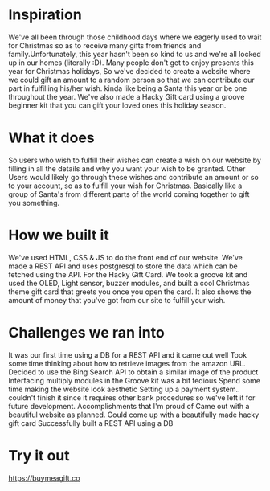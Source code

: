 # Inspiration
We've all been through those childhood days where we eagerly used to wait for Christmas so as to receive many gifts from friends and family.Unfortunately, this year hasn't been so kind to us and we're all locked up in our homes (literally :D). Many people don't get to enjoy presents this year for Christmas holidays, So we've decided to create a website where we could gift an amount to a random person so that we can contribute our part in fulfilling his/her wish. kinda like being a Santa this year or be one throughout the year. We've also made a Hacky Gift card using a groove beginner kit that you can gift your loved ones this holiday season.

# What it does
So users who wish to fulfill their wishes can create a wish on our website by filling in all the details and why you want your wish to be granted. Other Users would likely go through these wishes and contribute an amount or so to your account, so as to fulfill your wish for Christmas. Basically like a group of Santa's from different parts of the world coming together to gift you something.

# How we built it
We've used HTML, CSS & JS to do the front end of our website. We've made a REST API and uses postgresql to store the data which can be fetched using the API.
For the Hacky Gift Card. We took a groove kit and used the OLED, Light sensor, buzzer modules, and built a cool Christmas theme gift card that greets you once you open the card. It also shows the amount of money that you've got from our site to fulfill your wish.

# Challenges we ran into
It was our first time using a DB for a REST API and it came out well
Took some time thinking about how to retrieve images from the amazon URL. Decided to use the Bing Search API to obtain a similar image of the product
Interfacing multiply modules in the Groove kit was a bit tedious
Spend some time making the website look aesthetic
Setting up a payment system.. couldn't finish it since it requires other bank procedures so we've left it for future development.
Accomplishments that I'm proud of
Came out with a beautiful website as planned.
Could come up with a beautifully made hacky gift card
Successfully built a REST API using a DB

# Try it out
https://buymeagift.co
